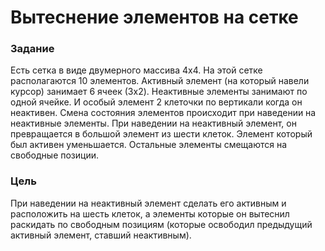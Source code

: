 # Вытеснение элементов на сетке
### Задание
Есть сетка в виде двумерного массива 4x4. На этой сетке располагаются 10 элементов.
Активный элемент (на который навели курсор) занимает 6 ячеек (3x2). Неактивные элементы занимают по одной ячейке. И особый элемент 2 клеточки по вертикали когда он неактивен.
Смена состояния элементов происходит при наведении на неактивные элементы. При наведении на неактивный элемент, он превращается в большой элемент из шести клеток. Элемент который был активен уменьшается. Остальные элементы смещаются на свободные позиции.
### Цель
При наведении на неактивный элемент сделать его активным и расположить на шесть клеток, а элементы которые он вытеснил раскидать по свободным позициям (которые освободил предыдущий активный элемент, ставший неактивным).
